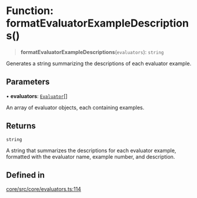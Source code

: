 # Function: formatEvaluatorExampleDescriptions()

> **formatEvaluatorExampleDescriptions**(`evaluators`): `string`

Generates a string summarizing the descriptions of each evaluator example.

## Parameters

• **evaluators**: [`Evaluator`](../interfaces/Evaluator.md)[]

An array of evaluator objects, each containing examples.

## Returns

`string`

A string that summarizes the descriptions for each evaluator example, formatted with the evaluator name, example number, and description.

## Defined in

[core/src/core/evaluators.ts:114](https://github.com/ai16z/eliza/blob/c96957e5a5d17e343b499dd4d46ce403856ac5bc/core/src/core/evaluators.ts#L114)
